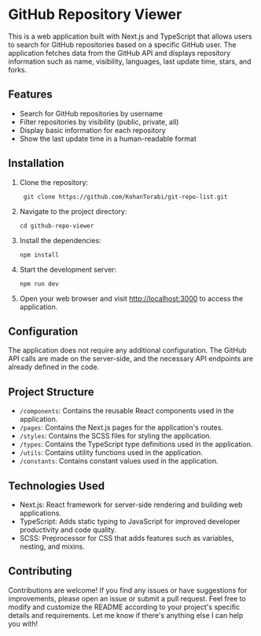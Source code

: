 
# GitHub Repository Viewer

This is a web application built with Next.js and TypeScript that allows users to search for GitHub repositories based on a specific GitHub user. The application fetches data from the GitHub API and displays repository information such as name, visibility, languages, last update time, stars, and forks.

## Features

- Search for GitHub repositories by username
- Filter repositories by visibility (public, private, all)
- Display basic information for each repository
- Show the last update time in a human-readable format

## Installation

1. Clone the repository:

   `
   git clone https://github.com/KohanTorabi/git-repo-list.git` 

2.  Navigate to the project directory:
        
    `cd github-repo-viewer` 
    
3.  Install the dependencies:
        
    `npm install` 
    
4.  Start the development server:
        
    `npm run dev` 
    
5.  Open your web browser and visit [http://localhost:3000](http://localhost:3000/) to access the application.
    

## Configuration

The application does not require any additional configuration. The GitHub API calls are made on the server-side, and the necessary API endpoints are already defined in the code.

## Project Structure

-   `/components`: Contains the reusable React components used in the application.
-   `/pages`: Contains the Next.js pages for the application's routes.
-   `/styles`: Contains the SCSS files for styling the application.
-   `/types`: Contains the TypeScript type definitions used in the application.
-   `/utils`: Contains utility functions used in the application.
-   `/constants`: Contains constant values used in the application.

## Technologies Used

-   Next.js: React framework for server-side rendering and building web applications.
-   TypeScript: Adds static typing to JavaScript for improved developer productivity and code quality.
-   SCSS: Preprocessor for CSS that adds features such as variables, nesting, and mixins.

## Contributing

Contributions are welcome! If you find any issues or have suggestions for improvements, please open an issue or submit a pull request.
Feel free to modify and customize the README according to your project's specific details and requirements.
Let me know if there's anything else I can help you with!